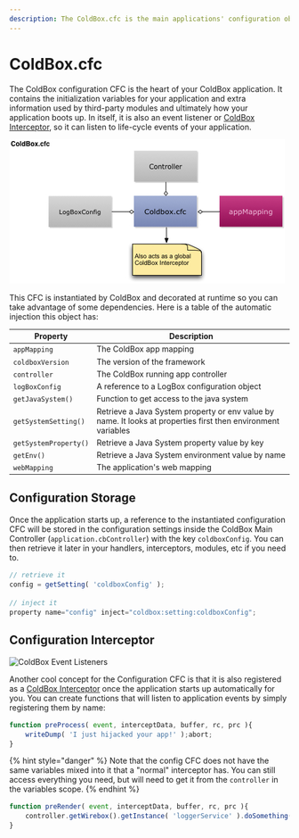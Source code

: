 ```yaml
---
description: The ColdBox.cfc is the main applications' configuration object.
---
```


# ColdBox.cfc

The ColdBox configuration CFC is the heart of your ColdBox application. It contains the initialization variables for your application and extra information used by third-party modules and ultimately how your application boots up. In itself, it is also an event listener or [ColdBox Interceptor](configuration-directives/interceptors.md), so it can listen to life-cycle events of your application.



![ColdBox.cfc EcoSystem](../../../.gitbook/assets/Coldbox-cfc.jpg)

This CFC is instantiated by ColdBox and decorated at runtime so you can take advantage of some dependencies.  Here is a table of the automatic injection this object has:

| **Property**          | **Description**                                                                                               |
| --------------------- | ------------------------------------------------------------------------------------------------------------- |
| `appMapping`          | The ColdBox app mapping                                                                                       |
| `coldboxVersion`      | The version of the framework                                                                                  |
| `controller`          | The ColdBox running app controller                                                                            |
| `logBoxConfig`        | A reference to a LogBox configuration object                                                                  |
| `getJavaSystem()`     | Function to get access to the java system                                                                     |
| `getSystemSetting()`  | Retrieve a Java System property or env value by name. It looks at properties first then environment variables |
| `getSystemProperty()` | Retrieve a Java System property value by key                                                                  |
| `getEnv()`            | Retrieve a Java System environment value by name                                                              |
| `webMapping`          | The application's web mapping                                                                                 |



## Configuration Storage

Once the application starts up, a reference to the instantiated configuration CFC will be stored in the configuration settings inside the ColdBox Main Controller (`application.cbController`) with the key `coldboxConfig`. You can then retrieve it later in your handlers, interceptors, modules, etc if you need to.

```javascript
// retrieve it
config = getSetting( 'coldboxConfig' );

// inject it
property name="config" inject="coldbox:setting:coldboxConfig";
```

## Configuration Interceptor

![ColdBox Event Listeners](../../../.gitbook/assets/eventdriven.jpg)

Another cool concept for the Configuration CFC is that it is also registered as a [ColdBox Interceptor](../../../the-basics/interceptors/) once the application starts up automatically for you.  You can create functions that will listen to application events by simply registering them by name:

```javascript
function preProcess( event, interceptData, buffer, rc, prc ){
    writeDump( 'I just hijacked your app!' );abort;
}
```

{% hint style="danger" %}
Note that the config CFC does not have the same variables mixed into it that a "normal" interceptor has. You can still access everything you need, but will need to get it from the `controller` in the variables scope.
{% endhint %}

```javascript
function preRender( event, interceptData, buffer, rc, prc ){
    controller.getWirebox().getInstance( 'loggerService' ).doSomething();
}
```
